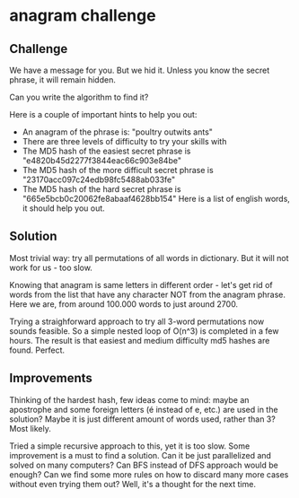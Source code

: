 # anagram challenge

## Challenge

We have a message for you. But we hid it. 
Unless you know the secret phrase, it will remain hidden.

Can you write the algorithm to find it?

Here is a couple of important hints to help you out:
- An anagram of the phrase is: "poultry outwits ants"
- There are three levels of difficulty to try your skills with
- The MD5 hash of the easiest secret phrase is "e4820b45d2277f3844eac66c903e84be"
- The MD5 hash of the more difficult secret phrase is "23170acc097c24edb98fc5488ab033fe"
- The MD5 hash of the hard secret phrase is "665e5bcb0c20062fe8abaaf4628bb154"
Here is a list of english words, it should help you out.

## Solution

Most trivial way: try all permutations of all words in dictionary. But it will not work for us - too slow. 

Knowing that anagram is same letters in different order - let's get rid of words from the list that have any character NOT from the anagram phrase. Here we are, from around 100.000 words to just around 2700. 

Trying a straighforward approach to try all 3-word permutations now sounds feasible. So a simple nested loop of O(n^3) is completed in a few hours. The result is that easiest and medium difficulty md5 hashes are found. Perfect.

## Improvements

Thinking of the hardest hash, few ideas come to mind: maybe an apostrophe and some foreign letters (é instead of e, etc.) are used in the solution? Maybe it is just different amount of words used, rather than 3? Most likely.

Tried a simple recursive approach to this, yet it is too slow. Some improvement is a must to find a solution. Can it be just parallelized and solved on many computers? Can BFS instead of DFS approach would be enough? Can we find some more rules on how to discard many more cases without even trying them out? Well, it's a thought for the next time. 